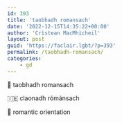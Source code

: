 ```yaml
---
id: 393
title: 'taobhadh romansach'
date: '2022-12-15T14:35:22+00:00'
author: 'Crìstean MacMhìcheil'
layout: post
guid: 'https://faclair.lgbt/?p=393'
permalink: /taobhadh-romansach/
categories:
    - gd
---
```


&#x1f3f4;&#xe0067;&#xe0062;&#xe0073;&#xe0063;&#xe0074;&#xe007f; taobhadh romansach

&#x1f1ee;&#x1f1ea; claonadh rómánsach

&#x1f3f4;&#xe0067;&#xe0062;&#xe0065;&#xe006e;&#xe0067;&#xe007f; romantic orientation